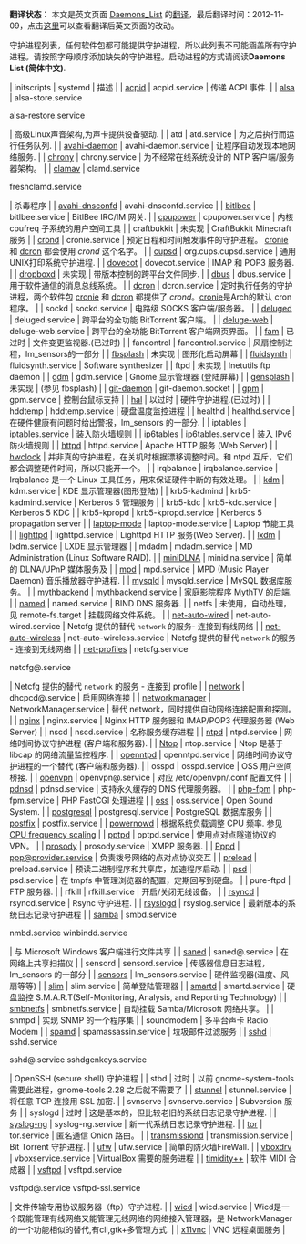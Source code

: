 **翻译状态：** 本文是英文页面 [Daemons_List](/index.php/Daemons_List "Daemons List") 的[翻译](/index.php/ArchWiki_Translation_Team_(%E7%AE%80%E4%BD%93%E4%B8%AD%E6%96%87) "ArchWiki Translation Team (简体中文)")，最后翻译时间：2012-11-09，点击[这里](https://wiki.archlinux.org/index.php?title=Daemons_List&diff=0&oldid=234394)可以查看翻译后英文页面的改动。

守护进程列表，任何软件包都可能提供守护进程，所以此列表不可能涵盖所有守护进程。请按照字母顺序添加缺失的守护进程。启动进程的方式请阅读**Daemons List (简体中文)**.

| initscripts | systemd | 描述 |
| [acpid](/index.php/Acpid "Acpid") | acpid.service | 传递 ACPI 事件. |
| [alsa](/index.php/Advanced_Linux_Sound_Architecture "Advanced Linux Sound Architecture") | alsa-store.service

alsa-restore.service

 | 高级Linux声音架构,为声卡提供设备驱动. |
| atd | atd.service | 为之后执行而运行任务队列. |
| [avahi-daemon](/index.php/Avahi "Avahi") | avahi-daemon.service | 让程序自动发现本地网络服务. |
| [chrony](/index.php/Chrony "Chrony") | chrony.service | 为不经常在线系统设计的 NTP 客户端/服务器架构。 |
| [clamav](/index.php/ClamAV "ClamAV") | clamd.service

freshclamd.service

 | 杀毒程序 |
| [avahi-dnsconfd](/index.php/Avahi "Avahi") | avahi-dnsconfd.service |
| [bitlbee](/index.php/Bitlbee "Bitlbee") | bitlbee.service | BitlBee IRC/IM 网关. |
| [cpupower](/index.php/CPU_frequency_scaling "CPU frequency scaling") | cpupower.service | 内核 cpufreq 子系统的用户空间工具 |
| craftbukkit | 未实现 | CraftBukkit Minecraft 服务 |
| [crond](/index.php/Cron "Cron") | cronie.service | 预定日程和时间触发事件的守护进程。 [cronie](https://www.archlinux.org/packages/?name=cronie) 和 [dcron](https://aur.archlinux.org/packages/dcron/) 都会使用 *crond* 这个名字。 |
| [cupsd](/index.php/CUPS "CUPS") | org.cups.cupsd.service | 通用UNIX打印系统守护进程. |
| [dovecot](/index.php/Dovecot "Dovecot") | dovecot.service | IMAP 和 POP3 服务器. |
| [dropboxd](/index.php/Dropbox "Dropbox") | 未实现 | 带版本控制的跨平台文件同步. |
| [dbus](/index.php/D-Bus "D-Bus") | dbus.service | 用于软件通信的消息总线系统。 |
| [dcron](/index.php/Cron "Cron") | dcron.service | 定时执行任务的守护进程，两个软件包 [cronie](https://www.archlinux.org/packages/?name=cronie) 和 [dcron](https://aur.archlinux.org/packages/dcron/) 都提供了 *crond*。[cronie](https://www.archlinux.org/packages/?name=cronie)是Arch的默认 cron 程序。 |
| sockd | sockd.service | 电路级 SOCKS 客户端/服务器。 |
| [deluged](/index.php/Deluge "Deluge") | deluged.service | 跨平台的全功能 BitTorrent 客户端。 |
| [deluge-web](/index.php/Deluge "Deluge") | deluge-web.service | 跨平台的全功能 BitTorrent 客户端网页界面。 |
| [fam](/index.php/FAM "FAM") | 已过时 | 文件变更监视器.(已过时) |
| fancontrol | fancontrol.service | 风扇控制进程，lm_sensors的一部分 |
| [fbsplash](/index.php/Fbsplash "Fbsplash") | 未实现 | 图形化启动屏幕 |
| [fluidsynth](/index.php/FluidSynth "FluidSynth") | fluidsynth.service | Software synthesizer |
| ftpd | 未实现 | Inetutils ftp daemon |
| [gdm](/index.php/GDM "GDM") | gdm.service | Gnome 显示管理器 (登陆屏幕) |
| [gensplash](/index.php/Fbsplash "Fbsplash") | 未实现 | (参见 fbsplash) |
| [git-daemon](/index.php/Git "Git") | git-daemon.socket |
| [gpm](/index.php/Console_mouse_support "Console mouse support") | gpm.service | 控制台鼠标支持 |
| [hal](/index.php/HAL "HAL") | 以过时 | 硬件守护进程.(已过时) |
| hddtemp | hddtemp.service | 硬盘温度监控进程 |
| healthd | healthd.service | 在硬件健康有问题时给出警报，lm_sensors 的一部分. |
| iptables | iptables.service | 装入防火墙规则 |
| ip6tables | ip6tables.service | 装入 IPv6 防火墙规则 |
| [httpd](/index.php/LAMP "LAMP") | httpd.service | Apache HTTP 服务 (Web Server) |
| [hwclock](/index.php/Hwclock "Hwclock") | 并非真的守护进程，在关机时根据漂移调整时间。和 ntpd 互斥，它们都会调整硬件时间，所以只能开一个。 |
| irqbalance | irqbalance.service | Irqbalance 是一个 Linux 工具任务，用来保证硬件中断的有效处理。 |
| [kdm](/index.php/KDE "KDE") | kdm.service | KDE 显示管理器(图形登陆) |
| krb5-kadmind | krb5-kadmind.service | Kerberos 5 管理服务 |
| krb5-kdc | krb5-kdc.service | Kerberos 5 KDC |
| krb5-kpropd | krb5-kpropd.service | Kerberos 5 propagation server |
| [laptop-mode](/index.php/Laptop_Mode_Tools "Laptop Mode Tools") | laptop-mode.service | Laptop 节能工具 |
| [lighttpd](/index.php/Lighttpd "Lighttpd") | lighttpd.service | Lighttpd HTTP 服务(Web Server). |
| [lxdm](/index.php/LXDE "LXDE") | lxdm.service | LXDE 显示管理器 |
| mdadm | mdadm.service | MD Administration (Linux Software RAID). |
| [miniDLNA](/index.php/MiniDLNA "MiniDLNA") | minidlna.service | 简单的 DLNA/UPnP 媒体服务及 |
| [mpd](/index.php/MPD "MPD") | mpd.service | MPD (Music Player Daemon) 音乐播放器守护进程. |
| [mysqld](/index.php/MySQL "MySQL") | mysqld.service | MySQL 数据库服务。 |
| [mythbackend](/index.php/MythTV "MythTV") | mythbackend.service | 家庭影院程序 MythTV 的后端. |
| [named](/index.php/BIND "BIND") | named.service | BIND DNS 服务器. |
| netfs | 未使用，自动处理，见 remote-fs.target | 挂载网络文件系统。 |
| [net-auto-wired](/index.php/Netcfg "Netcfg") | net-auto-wired.service | Netcfg 提供的替代 `network` 的服务- 连接到有线网络 |
| [net-auto-wireless](/index.php/Netcfg "Netcfg") | net-auto-wireless.service | Netcfg 提供的替代 `network` 的服务 - 连接到无线网络 |
| [net-profiles](/index.php/Netcfg "Netcfg") | netcfg.service

netcfg@<profile-name>.service

 | Netcfg 提供的替代 `network` 的服务 - 连接到 profile |
| [network](/index.php/Configuring_Network "Configuring Network") | dhcpcd@<interface>.service | 启用网络连接 |
| [networkmanager](/index.php/NetworkManager "NetworkManager") | NetworkManager.service | 替代 network，同时提供自动网络连接配置和探测。 |
| [nginx](/index.php/Nginx "Nginx") | nginx.service | Nginx HTTP 服务器和 IMAP/POP3 代理服务器 (Web Server) |
| nscd | nscd.service | 名称服务缓存进程 |
| [ntpd](/index.php/Network_Time_Protocol_daemon "Network Time Protocol daemon") | ntpd.service | 网络时间协议守护进程 (客户端和服务器). |
| [Ntop](/index.php/Ntop "Ntop") | ntop.service | Ntop 是基于 libcap 的网络流量监控程序. |
| [openntpd](/index.php/OpenNTP "OpenNTP") | openntpd.service | 网络时间协议守护进程的一个替代 (客户端和服务器). |
| osspd | osspd.service | OSS 用户空间桥接. |
| [openvpn](/index.php/OpenVPN "OpenVPN") | openvpn@<profile-name>.service | 对应 /etc/openvpn/<profile-name>.conf 配置文件 |
| [pdnsd](/index.php/Pdnsd "Pdnsd") | pdnsd.service | 支持永久缓存的 DNS 代理服务器。 |
| [php-fpm](/index.php/Nginx#1st_Method_.22New.22_.28as_of_PHP_5.3.3.29 "Nginx") | php-fpm.service | PHP FastCGI 处理进程 |
| [oss](/index.php/OSS "OSS") | oss.service | Open Sound System. |
| [postgresql](/index.php/PostgreSQL "PostgreSQL") | postgresql.service | PostgreSQL 数据库服务 |
| [postfix](/index.php/Postfix "Postfix") | postfix.service |
| [powernowd](/index.php/Powernowd "Powernowd") | 根据系统负载调整 CPU 频率. 参见 [CPU frequency scaling](/index.php/CPU_frequency_scaling "CPU frequency scaling") |
| [pptpd](/index.php/PPTP_server "PPTP server") | pptpd.service | 使用点对点隧道协议的 VPN。 |
| [prosody](/index.php/Prosody "Prosody") | prosody.service | XMPP 服务器. |
| [Pppd](/index.php/Pppd "Pppd") | ppp@provider.service | 负责拨号网络的点对点协议交互 |
| [preload](/index.php/Preload "Preload") | preload.service | 预读二进制程序和共享库，加速程序启动. |
| [psd](/index.php/Psd "Psd") | psd.service | 在 tmpfs 中管理浏览器的配置，定期回写到硬盘。 |
| pure-ftpd | FTP 服务器. |
| rfkill | rfkill.service | 开启/关闭无线设备。 |
| [rsyncd](/index.php/Rsync "Rsync") | rsyncd.service | Rsync 守护进程. |
| [rsyslogd](/index.php/Rsyslog "Rsyslog") | rsyslog.service | 最新版本的系统日志记录守护进程 |
| [samba](/index.php/Samba "Samba") | smbd.service

nmbd.service winbindd.service

 | 与 Microsoft Windows 客户端进行文件共享 |
| [saned](/index.php/USB_Scanner_Support "USB Scanner Support") | saned@.service | 在网络上共享扫描仪 |
| sensord | sensord.service | 传感器信息日志进程，lm_sensors 的一部分 |
| [sensors](/index.php/Lm_sensors "Lm sensors") | lm_sensors.service | 硬件监视器(温度、风扇等等) |
| [slim](/index.php/SLiM "SLiM") | slim.service | 简单登陆管理器 |
| [smartd](/index.php/SMART "SMART") | smartd.service | 硬盘监控 S.M.A.R.T(Self-Monitoring, Analysis, and Reporting Technology) |
| [smbnetfs](/index.php/Samba#smbnetfs "Samba") | smbnetfs.service | 自动挂载 Samba/Microsoft 网络共享。 |
| snmpd | 实现 SNMP 的一个程序集 |
| soundmodem | 多平台声卡 Radio Modem |
| [spamd](/index.php/SOHO_Postfix "SOHO Postfix") | spamassassin.service | 垃圾邮件过滤服务 |
| [sshd](/index.php/Secure_Shell "Secure Shell") | sshd.service

sshd@.service sshdgenkeys.service

 | OpenSSH (secure shell) 守护进程 |
| stbd | 过时 | 以前 gnome-system-tools 需要此进程，gnome-tools 2.28 之后就不需要了 |
| [stunnel](/index.php?title=Stunnel&action=edit&redlink=1 "Stunnel (page does not exist)") | stunnel.service | 将任意 TCP 连接用 SSL 加密. |
| svnserve | svnserve.service | Subversion 服务 |
| syslogd | 过时 | 这是基本的，但比较老旧的系统日志记录守护进程. |
| [syslog-ng](/index.php/Syslog-ng "Syslog-ng") | syslog-ng.service | 新一代系统日志记录守护进程. |
| [tor](/index.php/Tor "Tor") | tor.service | 匿名通信 Onion 路由。 |
| [transmissiond](/index.php/Transmission "Transmission") | transmission.service | Bit Torrent 守护进程. |
| [ufw](/index.php/Ufw "Ufw") | ufw.service | 简单的防火墙FireWall. |
| [vboxdrv](/index.php/VirtualBox "VirtualBox") | vboxservice.service | VirtualBox 需要的服务进程 |
| [timidity++](/index.php/Timidity "Timidity") | 软件 MIDI 合成器 |
| [vsftpd](/index.php/Very_Secure_FTP_Daemon "Very Secure FTP Daemon") | vsftpd.service

vsftpd@.service vsftpd-ssl.service

 | 文件传输专用协议服务器（ftp）守护进程. |
| [wicd](/index.php/Wicd "Wicd") | wicd.service | Wicd是一个既能管理有线网络又能管理无线网络的网络接入管理器，是 NetworkManager 的一个功能相似的替代,有cli,gtk+多管理方式. |
| [x11vnc](/index.php/X11vnc "X11vnc") | VNC 远程桌面服务 |